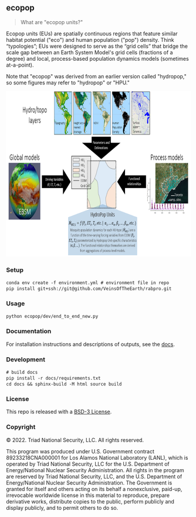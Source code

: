 ## ecopop

> What are "ecopop units?"

Ecopop units (EUs) are spatially continuous regions that feature similar habitat potential ("eco") and human population ("pop") density. Think “typologies”; EUs were designed to serve as the “grid cells” that bridge the scale gap between an Earth System Model's grid cells (fractions of a degree) and local, process-based population dynamics models (sometimes at-a-point).

Note that "ecopop" was derived from an earlier version called "hydropop," so some figures may refer to "hydropop" or "HPU."

<p align="center">
<a href='https://lanl.github.io/ecopop'><img src="docs/images/hpu_overview.png" height=450/></a>
</p>

### Setup

```shell
conda env create -f environment.yml # environment file in repo
pip install git+ssh://git@github.com/VeinsOfTheEarth/rabpro.git
```

### Usage

```shell
python ecopop/dev/end_to_end_new.py
```

### Documentation

For installation instructions and descriptions of outputs, see the [docs](https://lanl.github.io/ecopop/).

### Development

```shell
# build docs
pip install -r docs/requirements.txt
cd docs && sphinx-build -M html source build
```

### License

This repo is released with a [BSD-3 License](https://github.com/lanl/ecopop/blob/main/LICENSE).


### Copyright
© 2022. Triad National Security, LLC. All rights reserved.

This program was produced under U.S. Government contract 89233218CNA000001 for Los Alamos National Laboratory (LANL), which is operated by Triad National Security, LLC for the U.S. Department of Energy/National Nuclear Security Administration. All rights in the program are reserved by Triad National Security, LLC, and the U.S. Department of Energy/National Nuclear Security Administration. The Government is granted for itself and others acting on its behalf a nonexclusive, paid-up, irrevocable worldwide license in this material to reproduce, prepare derivative works, distribute copies to the public, perform publicly and display publicly, and to permit others to do so.

